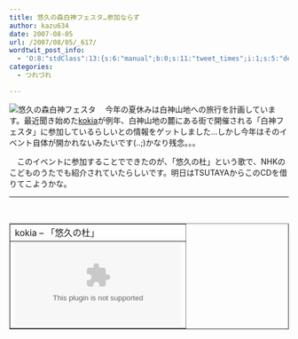 ```yaml
---
title: 悠久の森白神フェスタ…参加ならず
author: kazu634
date: 2007-08-05
url: /2007/08/05/_617/
wordtwit_post_info:
  - 'O:8:"stdClass":13:{s:6:"manual";b:0;s:11:"tweet_times";i:1;s:5:"delay";i:0;s:7:"enabled";i:1;s:10:"separation";s:2:"60";s:7:"version";s:3:"3.7";s:14:"tweet_template";b:0;s:6:"status";i:2;s:6:"result";a:0:{}s:13:"tweet_counter";i:2;s:13:"tweet_log_ids";a:1:{i:0;i:3121;}s:9:"hash_tags";a:0:{}s:8:"accounts";a:1:{i:0;s:7:"kazu634";}}'
categories:
  - つれづれ

---
```

<div class="section">
<p>
<a href="http://www43.tok2.com/home/shirataki/" onclick="__gaTracker('send', 'event', 'outbound-article', 'http://www43.tok2.com/home/shirataki/', '');" target="_blank"><img align="left" alt="悠久の森白神フェスタ" src="http://img.simpleapi.net/small/http://www43.tok2.com/home/shirataki/" border="0" /></a>
</p>
  
<p>
    　今年の夏休みは白神山地への旅行を計画しています。最近聞き始めた<a href="http://www.kokia.com/" onclick="__gaTracker('send', 'event', 'outbound-article', 'http://www.kokia.com/', 'kokia');" target="blank">kokia</a>が例年、白神山地の麓にある街で開催される「白神フェスタ」に参加しているらしいとの情報をゲットしました…しかし今年はそのイベント自体が開かれないみたいです(..;)かなり残念。。。
</p>
  
<p>
    　このイベントに参加することでできたのが、「悠久の杜」という歌で、NHKのこどものうたでも紹介されていたらしいです。明日はTSUTAYAからこのCDを借りてこようかな。
</p>
  
<hr />
  
<center>
<br /> 
    
<table cellspacing="0" cellpadding="2" border="1">
<tr valign="top">
<td>
          kokia &#8211; 「悠久の杜」
</td>
</tr>
      
<tr valign="top">
<td>
<object height=&#8221;350&#8243; width=&#8221;425&#8243;><param name=&#8221;movie&#8221; value=&#8221;http://www.youtube.com/v/jQXsCh9fkr0&#8243;><param name=&#8221;wmode&#8221; value=&#8221;transparent&#8221;><embed src=&#8221;http://www.youtube.com/v/jQXsCh9fkr0&#8243; type=&#8221;application/x-shockwave-flash&#8221; wmode=&#8221;transparent&#8221; height=&#8221;350&#8243; width=&#8221;425&#8243;></object>
</td>
</tr>
</table>
    
<p>
</center> </div>